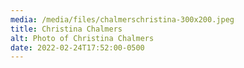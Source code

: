 ```yaml
---
media: /media/files/chalmerschristina-300x200.jpeg
title: Christina Chalmers
alt: Photo of Christina Chalmers
date: 2022-02-24T17:52:00-0500
---
```

